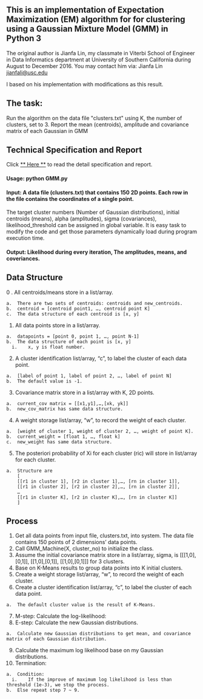 ## This is an implementation of Expectation Maximization (EM) algorithm for for clustering using a Gaussian Mixture Model (GMM) in Python 3

The original author is Jianfa Lin, my classmate in Viterbi School of Engineer in Data Informatics department at University of Southern California during August to December 2016.
You may contact him via: Jianfa Lin <jianfali@usc.edu>

I based on his implementation with modifications as this result.

## The task: 
Run the algorithm on the data file "clusters.txt" using K, the number of clusters, set to 3. 
Report the mean (centroids), amplitude and covariance matrix of each Gaussian in GMM

## Technical Specification and Report

Click [** Here **](https://github.com/Cheng-Lin-Li/MachineLearning/blob/master/GMM/INF552-TechnicalSpecification-%5Bk-means_EM-GMM%5D-%5B1.2%5D-%5B20170515%5D.pdf) to read the detail specification and report.

#### Usage: python GMM.py	

#### Input: A data file (clusters.txt) that contains 150 2D points. Each row in the file contains the coordinates of a single point.
The target cluster numbers (Number of Gaussian distributions), initial centroids (means), alpha (amplitudes), sigma (covariances), likelihood_threshold can be assigned in global variable. It is easy task to modify the code and get those parameters dynamically load during program execution time.

#### Output: Likelihood during every iteration, The amplitudes, means, and coveriances.

## Data Structure
  0  .	All centroids/means store in a list/array.
  
    a.	There are two sets of centroids: centroids and new_centroids.
    b.	centroid = [centroid point1, …, centroid point K]
    c.	The data structure of each centroid is [x, y]
  1.	All data points store in a list/array.
   
    a.	datapoints = [point 0, point 1, …, point N-1]
    b.	The data structure of each point is [x, y]
      i.	x, y is float number.
  2.	A cluster identification list/array, “c”, to label the cluster of each data point.
  
    a.	[label of point 1, label of point 2, …, label of point N]
    b.	The default value is -1.
  3.	Covariance matrix store in a list/array with K, 2D points.
  
    a.	current_cov matrix = [[x1,y1],…,[xk, yk]]
    b.	new_cov_matrix has same data structure.
  4.	A weight storage list/array, “w”, to record the weight of each cluster.
  
    a.	[weight of cluster 1, weight of cluster 2, …, weight of point K].
    b.	current_weight = [float 1, …, float k]
    c.	new_weight has same data structure.
  5.	The posteriori probability of Xi for each cluster (ric) will store in list/array for each cluster.
  
    a.	Structure are  
        [
        [[r1 in cluster 1], [r2 in cluster 1],…, [rn in cluster 1]], 
        [[r1 in cluster 2], [r2 in cluster 2],…, [rn in cluster 2]], 
        …
        [[r1 in cluster K], [r2 in cluster K],…, [rn in cluster K]]
        ]

## Process
  1.	Get all data points from input file, clusters.txt, into system. The data file contains 150 points of 2 dimensions’ data points.
  2.	Call GMM_Machine(X, cluster_no) to initialize the class. 
  3.	Assume the initial covariance matrix store in a list/array, sigma, is [[[1,0],[0,1]], [[1,0],[0,1]], [[1,0],[0,1]]] for 3 clusters.
  4.	Base on K-Means results to group data points into K initial clusters.
  5.	Create a weight storage list/array, “w”, to record the weight of each cluster.
  6.	Create a cluster identification list/array, “c”, to label the cluster of each data point.
  
    a.	The default cluster value is the result of K-Means.
  7.	M-step: Calculate the log-likelihood:
  8.	E-step: Calculate the new Gaussian distributions.
  
    a.	Calculate new Gaussian distributions to get mean, and covariance matrix of each Gaussian distribution.
  9.	Calculate the maximum log likelihood base on my Gaussian distributions. 
  10.	Termination:
  
    a.	Condition:
      i.	If the improve of maximum log likelihood is less than threshold (1e-3), we stop the process.
    b.	Else repeat step 7 ~ 9.

